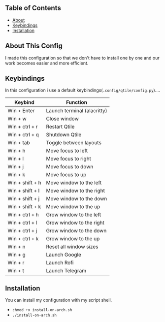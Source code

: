 ## Table of Contents

- [About](#about)
- [Keybindings](#keybind)
- [Installation](#install)

<a id="about"></a>
## About This Config
I made this configuration so that we don't have to install one by one and our work becomes easier and more efficient.

<a id="keybind"></a>
## Keybindings
In this configuration i use a default keybindings(`.config/qtile/config.py`)....

|	Keybind		|		Function		|
| --------------------- | ------------------------------------- |
| Win + Enter		| Launch terminal (alacritty)		|
| Win + w		| Close window				|
| Win + ctrl + r	| Restart Qtile				|
| Win + ctrl + q	| Shutdown Qtile			|
| Win + tab		| Toggle between layouts		|
| Win +	h		| Move focus to left			|
| Win + l		| Move focus to right			|
| Win + j		| Move focus to down			|
| Win + k		| Move focus to up			|
| Win + shift + h	| Move window to the left		|
| Win + shift + l	| Move window to the right		|
| Win + shift + j	| Move window to the down		|
| Win + shift + k	| Move window to the up 		|
| Win + ctrl + h	| Grow window to the left		|
| Win + ctrl + l	| Grow window to the right		|
| Win + ctrl + j	| Grow window to the down		|
| Win + ctrl + k	| Grow window to the up			|
| Win + n		| Reset all window sizes		|
| Win + g		| Launch Google				|
| Win + r		| Launch Rofi				|
| Win + t		| Launch Telegram			|

<a id="install"></a>
## Installation
You can install my configuration with my script shell.
- `chmod +x install-on-arch.sh`
- `./install-on-arch.sh`
